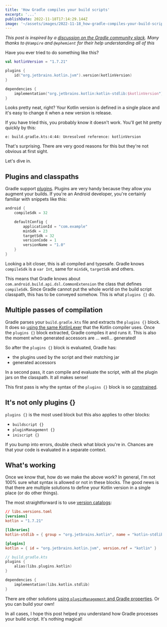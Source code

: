 ```yaml
---
title: 'How Gradle compiles your build scripts'
excerpt: '...'
publishDate: 2022-11-18T17:14:29.144Z
image: '~/assets/images/2022-11-18_how-gradle-compiles-your-build-scripts/jEJIB8e_7.png'
---
```


_This post is inspired by a [discussion on the Gradle community slack](https://linen.dev/s/gradle-community/t/5100108/are-the-rules-for-how-gradle-parses-compiles-buildscript-and). Many thanks to `@Vampire` and `@ephemient` for their help understanding all of this_

Have you ever tried to do something like this?

```kotlin
val kotlinVersion = "1.7.21"

plugins {
    id("org.jetbrains.kotlin.jvm").version(kotlinVersion)
}

dependencies {
    implementation("org.jetbrains.kotlin:kotlin-stdlib:$kotlinVersion")
}
```

Looks pretty neat, right? Your Kotlin version is defined in a single place and it's easy to change it when a new version is release.

If you have tried this, you probably know it doesn't work. You'll get hit pretty quickly by this:

```
e: build.gradle.kts:4:44: Unresolved reference: kotlinVersion
```

That's surprising. There are very good reasons for this but they're not obvious at first sight.

Let's dive in.

## Plugins and classpaths

Gradle support [plugins](https://docs.gradle.org/current/userguide/plugins.html). Plugins are very handy because they allow you augment your builds. If you're an Android developer, you're certainly familiar with snippets like this:

```kotlin
android {
    compileSdk = 32

    defaultConfig {
        applicationId = "com.example"
        minSdk = 23
        targetSdk = 32
        versionCode = 1
        versionName = "1.0"
    }
}
```

Looking a bit closer, this is all compiled and typesafe. Gradle knows `compileSdk` is a `var Int`, same for `minSdk`, `targetSdk` and others.

This means that Gradle knows about `com.android.build.api.dsl.CommonExtension` the class that defines `compileSdk`. Since Gradle cannot put the whole world on the build script classpath, this has to be conveyed somehow. This is what `plugins {}` do.

## Multiple passes of compilation

Gradle parses your `build.gradle.kts` file and extracts the `plugins {}` block. It does so [using the same KotlinLexer](https://github.com/gradle/gradle/blob/005cceed4ce15708888824566ef94aede20b11c7/subprojects/kotlin-dsl/src/main/kotlin/org/gradle/kotlin/dsl/execution/Lexer.kt#L223) that the Kotlin compiler uses. Once the `plugins {}` block extracted, Gradle compiles it and runs it. This is also the moment when generated accessors are ... well... generated!

So after the `plugins {}` block is evaluated, Gradle has:

- the plugins used by the script and their matching jar
- generated accessors

In a second pass, it can compile and evaluate the script, with all the plugin jars on the classpath. It all makes sense!

This first pass is why the syntax of the `plugins {}` block is so [constrained](https://docs.gradle.org/current/userguide/plugins.html#sec:constrained_syntax).

## It's not only plugins {}

`plugins {}` is the most used block but this also applies to other blocks:

- `buildscript {}`
- `pluginManagement {}`
- `iniscript {}`

If you bump into errors, double check what block you're in. Chances are that your code is evaluated in a separate context.

## What's working

Once we know that, how do we make the above work? In general, I'm not 100% sure what syntax is allowed or not in these blocks. The good news is that there are multiple solutions to define your Kotlin version in a single place (or do other things).

The most straightforward is to use [version catalogs](https://docs.gradle.org/current/userguide/platforms.html):

```toml
// libs.versions.toml
[versions]
kotlin = "1.7.21"

[libraries]
kotlin-stdlib = { group = "org.jetbrains.kotlin", name = "kotlin-stdlib", version.ref = "kotlin" }

[plugins]
kotlin = { id = "org.jetbrains.kotlin.jvm", version.ref = "kotlin" }
```

```kotlin
// build.gradle.kts
plugins {
    alias(libs.plugins.kotlin)
}

dependencies {
    implementation(libs.kotlin.stdlib)
}
```

There are other solutions [using `pluginManagement` and Gradle properties](https://gist.github.com/martinbonnin/e6a2af4a9e722e93b41ce31bf3ef19d0). Or you can build your own!

In all cases, I hope this post helped you understand how Gradle processes your build script. It's nothing magical!

